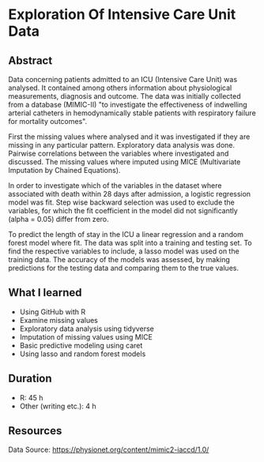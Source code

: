 # Exploration Of Intensive Care Unit Data

## Abstract

Data concerning patients admitted to an ICU (Intensive Care Unit) was analysed. It contained among others
information about physiological measurements, diagnosis and outcome.
The data was initially collected from
a database (MIMIC-II) "to investigate the effectiveness of indwelling arterial catheters in hemodynamically stable patients with respiratory failure for mortality outcomes".

First the missing values where analysed and it was investigated if they are missing
in any particular pattern. Exploratory data analysis was done. Pairwise
correlations between the variables where investigated and discussed.
The missing values where imputed using MICE (Multivariate Imputation by Chained Equations).

In order to investigate which of the variables in the dataset where associated with 
death within 28 days after admission, a logistic regression model was fit.
Step wise backward selection was used to exclude the variables, for which the fit coefficient
in the model did not significantly (alpha = 0.05) differ from zero.

To predict the length of stay in the ICU a linear regression and a random forest model where
fit. The data was split into a training and testing set. To find the respective variables to include, 
a lasso model was used on the training data. The accuracy of
the models was assessed, by making predictions for the testing data and comparing them to the true values.

## What I learned

- Using GitHub with R
- Examine missing values
- Exploratory data analysis using tidyverse
- Imputation of missing values using MICE
- Basic predictive modeling using caret
- Using lasso and random forest models

## Duration

- R: 45 h
- Other (writing etc.): 4 h

## Resources

Data Source: https://physionet.org/content/mimic2-iaccd/1.0/


